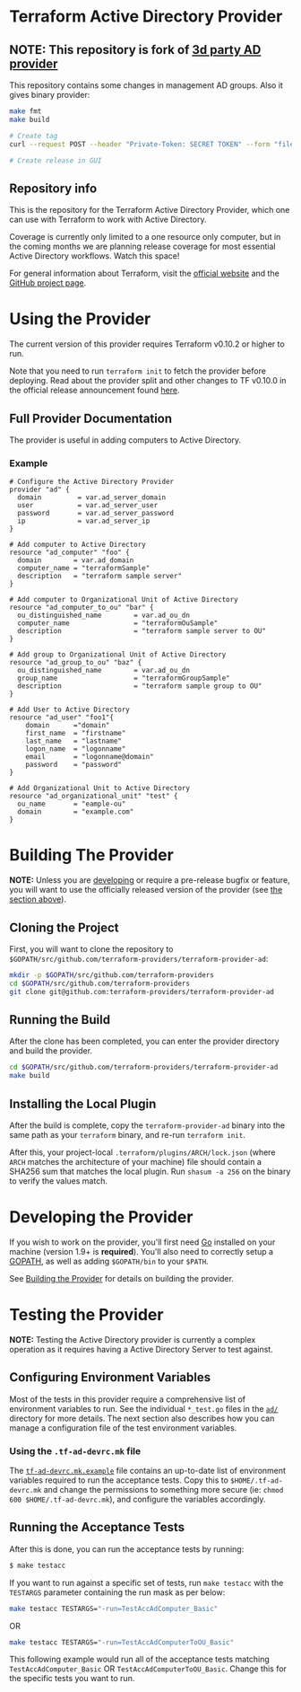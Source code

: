 # Terraform Active Directory Provider

## **NOTE:** This repository is fork of [3d party AD provider](https://github.com/GSLabDev/terraform-provider-ad)

This repository contains some changes in management AD groups. Also it gives binary provider:

```bash
make fmt
make build

# Create tag
curl --request POST --header "Private-Token: SECRET TOKEN" --form "file=@/path/to/binary/file" "https://gitlab.ru/api/v4/projects/194/uploads"

# Create release in GUI
```

## Repository info

This is the repository for the Terraform Active Directory Provider, which one can use
with Terraform to work with Active Directory.

[1]: https://www.vmware.com/products/vcenter-server.html
[2]: https://www.vmware.com/products/esxi-and-esx.html

Coverage is currently only limited to a one resource only computer, but in the coming months we are planning release coverage for most essential Active Directory workflows.
Watch this space!

For general information about Terraform, visit the [official website][3] and the
[GitHub project page][4].

[3]: https://terraform.io/
[4]: https://github.com/hashicorp/terraform

# Using the Provider

The current version of this provider requires Terraform v0.10.2 or higher to
run.

Note that you need to run `terraform init` to fetch the provider before
deploying. Read about the provider split and other changes to TF v0.10.0 in the
official release announcement found [here][4].

[4]: https://www.hashicorp.com/blog/hashicorp-terraform-0-10/

## Full Provider Documentation

The provider is useful in adding computers to Active Directory.
### Example
```hcl
# Configure the Active Directory Provider
provider "ad" {
  domain         = var.ad_server_domain
  user           = var.ad_server_user
  password       = var.ad_server_password
  ip             = var.ad_server_ip
}

# Add computer to Active Directory
resource "ad_computer" "foo" {
  domain        = var.ad_domain
  computer_name = "terraformSample"
  description   = "terraform sample server"
}

# Add computer to Organizational Unit of Active Directory
resource "ad_computer_to_ou" "bar" {
  ou_distinguished_name        = var.ad_ou_dn
  computer_name                = "terraformOuSample"
  description                  = "terraform sample server to OU"
}

# Add group to Organizational Unit of Active Directory
resource "ad_group_to_ou" "baz" {
  ou_distinguished_name        = var.ad_ou_dn
  group_name                   = "terraformGroupSample"
  description                  = "terraform sample group to OU"
}

# Add User to Active Directory
resource "ad_user" "foo1"{
    domain      ="domain"
    first_name 	= "firstname"
    last_name   = "lastname"
    logon_name  = "logonname"
    email       = "logonname@domain"
    password 	= "password"
}

# Add Organizational Unit to Active Directory
resource "ad_organizational_unit" "test" {
  ou_name       = "eample-ou"
  domain        = "example.com"
}
```

# Building The Provider

**NOTE:** Unless you are [developing][7] or require a pre-release bugfix or feature,
you will want to use the officially released version of the provider (see [the
section above][8]).

[7]: #developing-the-provider
[8]: #using-the-provider


## Cloning the Project

First, you will want to clone the repository to
`$GOPATH/src/github.com/terraform-providers/terraform-provider-ad`:

```sh
mkdir -p $GOPATH/src/github.com/terraform-providers
cd $GOPATH/src/github.com/terraform-providers
git clone git@github.com:terraform-providers/terraform-provider-ad
```

## Running the Build

After the clone has been completed, you can enter the provider directory and
build the provider.

```sh
cd $GOPATH/src/github.com/terraform-providers/terraform-provider-ad
make build
```

## Installing the Local Plugin

After the build is complete, copy the `terraform-provider-ad` binary into
the same path as your `terraform` binary, and re-run `terraform init`.

After this, your project-local `.terraform/plugins/ARCH/lock.json` (where `ARCH`
matches the architecture of your machine) file should contain a SHA256 sum that
matches the local plugin. Run `shasum -a 256` on the binary to verify the values
match.

# Developing the Provider

If you wish to work on the provider, you'll first need [Go][9] installed on your
machine (version 1.9+ is **required**). You'll also need to correctly setup a
[GOPATH][10], as well as adding `$GOPATH/bin` to your `$PATH`.

[9]: https://golang.org/
[10]: http://golang.org/doc/code.html#GOPATH

See [Building the Provider][11] for details on building the provider.

[11]: #building-the-provider

# Testing the Provider

**NOTE:** Testing the Active Directory provider is currently a complex operation as it
requires having a Active Directory Server to test against.

## Configuring Environment Variables

Most of the tests in this provider require a comprehensive list of environment
variables to run. See the individual `*_test.go` files in the
[`ad/`](ad/) directory for more details. The next section also
describes how you can manage a configuration file of the test environment
variables.

### Using the `.tf-ad-devrc.mk` file

The [`tf-ad-devrc.mk.example`](tf-ad-devrc.mk.example) file contains
an up-to-date list of environment variables required to run the acceptance
tests. Copy this to `$HOME/.tf-ad-devrc.mk` and change the permissions to
something more secure (ie: `chmod 600 $HOME/.tf-ad-devrc.mk`), and
configure the variables accordingly.

## Running the Acceptance Tests

After this is done, you can run the acceptance tests by running:

```sh
$ make testacc
```

If you want to run against a specific set of tests, run `make testacc` with the
`TESTARGS` parameter containing the run mask as per below:

```sh
make testacc TESTARGS="-run=TestAccAdComputer_Basic"
```
OR
```sh
make testacc TESTARGS="-run=TestAccAdComputerToOU_Basic"
```

This following example would run all of the acceptance tests matching
`TestAccAdComputer_Basic` OR `TestAccAdComputerToOU_Basic`. Change this for the
specific tests you want to run.
